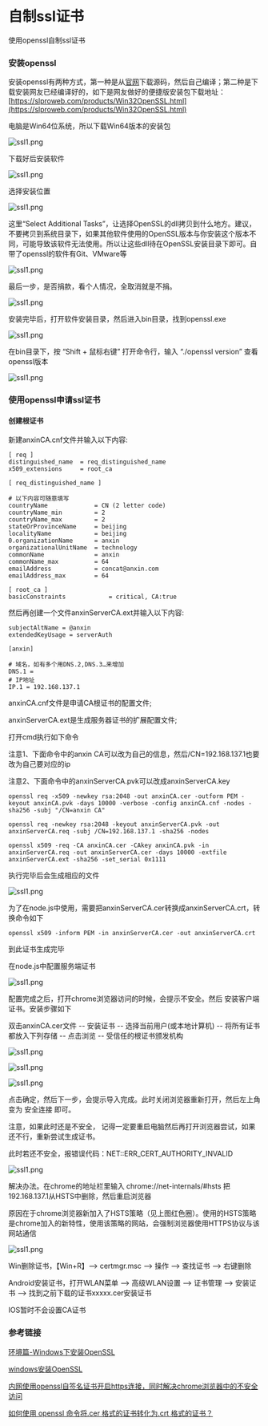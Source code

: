 # 自制ssl证书

使用openssl自制ssl证书

### 安装openssl

安装openssl有两种方式，第一种是从[官网](https://www.openssl.org)下载源码，然后自己编译；第二种是下载安装网友已经编译好的，如下是网友做好的便捷版安装包下载地址：[https://slproweb.com/products/Win32OpenSSL.html](https://slproweb.com/products/Win32OpenSSL.html)

电脑是Win64位系统，所以下载Win64版本的安装包

![ssl1.png](./img/自制ssl证书/ssl1.png)

下载好后安装软件

![ssl1.png](./img/自制ssl证书/ssl2.png)

选择安装位置

![ssl1.png](./img/自制ssl证书/ssl3.png)

这里“Select Additional Tasks”，让选择OpenSSL的dll拷贝到什么地方。建议，不要拷贝到系统目录下，如果其他软件使用的OpenSSL版本与你安装这个版本不同，可能导致该软件无法使用。所以让这些dll待在OpenSSL安装目录下即可。自带了openssl的软件有Git、VMware等

![ssl1.png](./img/自制ssl证书/ssl4.png)

最后一步，是否捐款，看个人情况，全取消就是不捐。

![ssl1.png](./img/自制ssl证书/ssl5.png)

安装完毕后，打开软件安装目录，然后进入bin目录，找到openssl.exe

![ssl1.png](./img/自制ssl证书/ssl6.png)

在bin目录下，按 “Shift + 鼠标右键” 打开命令行，输入 “./openssl version” 查看openssl版本

![ssl1.png](./img/自制ssl证书/ssl7.png)

### 使用openssl申请ssl证书

#### 创建根证书

新建anxinCA.cnf文件并输入以下内容:
```
[ req ]
distinguished_name  = req_distinguished_name
x509_extensions     = root_ca
 
[ req_distinguished_name ]
 
# 以下内容可随意填写
countryName             = CN (2 letter code)
countryName_min         = 2
countryName_max         = 2
stateOrProvinceName     = beijing
localityName            = beijing
0.organizationName      = anxin
organizationalUnitName  = technology 
commonName              = anxin
commonName_max          = 64
emailAddress            = concat@anxin.com 
emailAddress_max        = 64
 
[ root_ca ]
basicConstraints            = critical, CA:true
```

然后再创建一个文件anxinServerCA.ext并输入以下内容:
```
subjectAltName = @anxin
extendedKeyUsage = serverAuth
 
[anxin]
 
# 域名，如有多个用DNS.2,DNS.3…来增加
DNS.1 = 
# IP地址
IP.1 = 192.168.137.1
```
anxinCA.cnf文件是申请CA根证书的配置文件;

anxinServerCA.ext是生成服务器证书的扩展配置文件;

打开cmd执行如下命令

注意1、下面命令中的anxin CA可以改为自己的信息，然后/CN=192.168.137.1也要改为自己要对应的ip

注意2、下面命令中的anxinServerCA.pvk可以改成anxinServerCA.key
```
openssl req -x509 -newkey rsa:2048 -out anxinCA.cer -outform PEM -keyout anxinCA.pvk -days 10000 -verbose -config anxinCA.cnf -nodes -sha256 -subj "/CN=anxin CA"

openssl req -newkey rsa:2048 -keyout anxinServerCA.pvk -out anxinServerCA.req -subj /CN=192.168.137.1 -sha256 -nodes

openssl x509 -req -CA anxinCA.cer -CAkey anxinCA.pvk -in anxinServerCA.req -out anxinServerCA.cer -days 10000 -extfile anxinServerCA.ext -sha256 -set_serial 0x1111
```

执行完毕后会生成相应的文件

![ssl1.png](./img/自制ssl证书/ssl8.png)

为了在node.js中使用，需要把anxinServerCA.cer转换成anxinServerCA.crt，转换命令如下
```
openssl x509 -inform PEM -in anxinServerCA.cer -out anxinServerCA.crt
```

到此证书生成完毕

在node.js中配置服务端证书

![ssl1.png](./img/自制ssl证书/ssl9.png)

配置完成之后，打开chrome浏览器访问的时候，会提示不安全。然后 安装客户端证书。安装步骤如下

双击anxinCA.cer文件 -- 安装证书 -- 选择当前用户(或本地计算机) -- 将所有证书都放入下列存储 -- 点击浏览 -- 受信任的根证书颁发机构

![ssl1.png](./img/自制ssl证书/ssl10.png)

![ssl1.png](./img/自制ssl证书/ssl11.png)

![ssl1.png](./img/自制ssl证书/ssl12.png)

点击确定，然后下一步，会提示导入完成。此时关闭浏览器重新打开，然后左上角变为 安全连接 即可。

注意，如果此时还是不安全， 记得一定要重启电脑然后再打开浏览器尝试，如果还不行，重新尝试生成证书。

此时若还不安全，报错误代码：NET::ERR_CERT_AUTHORITY_INVALID

![ssl1.png](./img/自制ssl证书/ssl13.png)

解决办法。在chrome的地址栏里输入 chrome://net-internals/#hsts 把192.168.137.1从HSTS中删除，然后重启浏览器

原因在于chrome浏览器新加入了HSTS策略（见上图红色圈）。使用的HSTS策略是chrome加入的新特性，使用该策略的网站，会强制浏览器使用HTTPS协议与该网站通信

![ssl1.png](./img/自制ssl证书/ssl14.png)

Win删除证书，【Win+R】—> certmgr.msc —> 操作 —> 查找证书 —> 右键删除

Android安装证书，打开WLAN菜单 --> 高级WLAN设置 --> 证书管理 --> 安装证书 --> 找到之前下载的证书xxxxx.cer安装证书

IOS暂时不会设置CA证书

### 参考链接

[环境篇-Windows下安装OpenSSL](https://blog.csdn.net/zyhse/article/details/108186278)

[windows安装OpenSSL](https://www.cnblogs.com/dingshaohua/p/12271280.html)

[内网使用openssl自签名证书开启https连接，同时解决chrome浏览器中的不安全访问](https://blog.csdn.net/my_interface/article/details/112224658)

[如何使用 openssl 命令将.cer 格式的证书转化为.crt 格式的证书？](https://blog.csdn.net/weixin_50512016/article/details/109477058)



